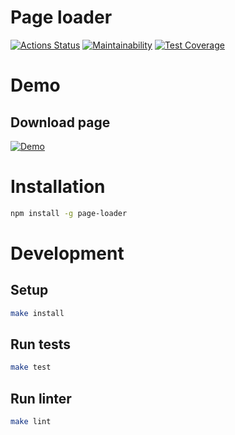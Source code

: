 #  Page loader

[![Actions Status](https://github.com/alex-popov-tech/backend-project-lvl3/workflows/CI/badge.svg)](https://github.com/alex-popov-tech/backend-project-lvl3/actions)
[![Maintainability](https://api.codeclimate.com/v1/badges/e80544abda5ef636d6f3/maintainability)](https://codeclimate.com/github/alex-popov-tech/backend-project-lvl3/maintainability)
[![Test Coverage](https://api.codeclimate.com/v1/badges/e80544abda5ef636d6f3/test_coverage)](https://codeclimate.com/github/alex-popov-tech/backend-project-lvl3/test_coverage)

# Demo

## Download page

[![Demo](https://asciinema.org/a/jPbI7tUokD59MKB6StIqyQo7j)](https://asciinema.org/a/jPbI7tUokD59MKB6StIqyQo7j)

# Installation

```sh
npm install -g page-loader
```

# Development

## Setup

```sh
make install
```

## Run tests

```sh
make test
```

## Run linter

```sh
make lint
```
